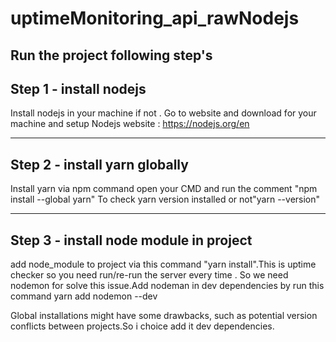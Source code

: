 # uptimeMonitoring_api_rawNodejs
Run the project following step's
--------------------------------
Step 1 - install nodejs
--------------------------------
Install nodejs in your machine if not . Go to website and download for your machine and setup
Nodejs website : https://nodejs.org/en 

--------------------------------
Step 2 - install yarn globally
--------------------------------
Install yarn via npm command
open your CMD and run the comment "npm install --global yarn"
To check yarn version installed or not"yarn --version"

-----------------------------------------
Step 3 - install node module in project
-----------------------------------------
add node_module to project via this command "yarn install".This is uptime checker so you need run/re-run the server every time . So we need nodemon for solve this issue.Add nodeman in dev dependencies by run this command
yarn add nodemon --dev

Global installations might have some drawbacks, such as potential version conflicts between projects.So i choice add it dev dependencies.
 
 





